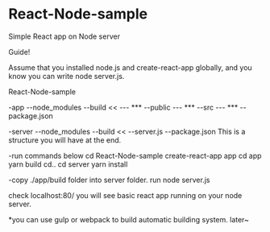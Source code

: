 # React-Node-sample
Simple React app on Node server

Guide!

Assume that you installed node.js and create-react-app globally, and you know you can write node server.js.

React-Node-sample

-app
--node_modules
--build <<
--- ***
--public
--- ***
--src
--- ***
--package.json

-server
--node_modules
--build <<
--server.js
--package.json
This is a  structure you will have at the end.

-run commands below
cd React-Node-sample
create-react-app app
cd app
yarn build
cd..
cd server
yarn install

-copy ./app/build folder into server folder.
run node server.js

check localhost:80/
you will see basic react app running on your node server.

*you can use gulp or webpack to build automatic building system. later~
